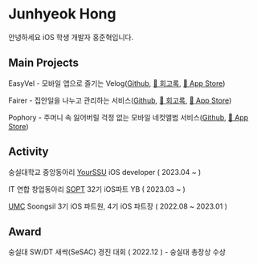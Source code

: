# Junhyeok Hong

안녕하세요 iOS 학생 개발자 홍준혁입니다.

## Main Projects

EasyVel - 모바일 앱으로 즐기는 Velog([Github](https://github.com/SSUDevelog/EasyVel-iOS), [📄 회고록](https://preyhong.tistory.com/m/16), [🍎 App Store](https://apps.apple.com/kr/app/%EC%9D%B4%EC%A7%80%EB%B2%A8-easyvel/id6448953485))

Fairer - 집안일을 나누고 관리하는 서비스([Github](https://github.com/fairer-iOS/fairer-iOS), [📄 회고록](https://preyhong.tistory.com/m/19), [🍎 App Store](https://apps.apple.com/kr/app/%ED%8E%98%EC%96%B4%EB%9F%AC-fairer/id6451104062))

Pophory - 주머니 속 잃어버릴 걱정 없는 모바일 네컷앨범 서비스([Github](https://github.com/TeamPophory/pophory-iOS), [🍎 App Store](https://apps.apple.com/kr/app/pophory/id6451004060))

## Activity

숭실대학교 중앙동아리 [YourSSU](https://intro.yourssu.com/) iOS developer ( 2023.04 ~ )

IT 연합 창업동아리 [SOPT](https://sopt.org) 32기 iOS파트 YB ( 2023.03 ~ )

[UMC](https://www.makeus.in/umc) Soongsil 3기 iOS 파트원, 4기 iOS 파트장 ( 2022.08 ~ 2023.01 )    

## Award

숭실대 SW/DT 새싹(SeSAC) 경진 대회 ( 2022.12 ) - 숭실대 총장상 수상
